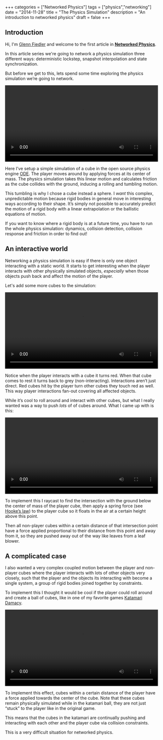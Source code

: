 +++
categories = ["Networked Physics"]
tags = ["physics","networking"]
date = "2014-11-28"
title = "The Physics Simulation"
description = "An introduction to networked physics"
draft = false
+++

## Introduction

Hi, I'm [Glenn Fiedler](/about) and welcome to the first article in **[Networked Physics](/categories/networked-physics/)**.

In this article series we're going to network a physics simulation three different ways: deterministic lockstep, snapshot interpolation and state synchronization.

But before we get to this, lets spend some time exploring the physics simulation we’re going to network.

<video preload="auto" autoplay="autoplay" loop="loop" width="100%">
<source src="/video/networked_physics/the_physics_simulation_cube.mp4" type="video/mp4" />
<source src="/video/networked_physics/the_physics_simulation_cube.webm" type="video/webm" />
Your browser does not support the video tag.
</video>

Here I’ve setup a simple simulation of a cube in the open source physics engine [ODE](http://www.ode.org). The player moves around by applying forces at its center of mass. The physics simulation takes this linear motion and calculates friction as the cube collides with the ground, inducing a rolling and tumbling motion.

This tumbling is why I chose a cube instead a sphere. I _want_ this complex, unpredictable motion because rigid bodies in general move in interesting ways according to their shape. It’s simply not possible to accurately predict the motion of a rigid body with a linear extrapolation or the ballistic equations of motion. 

If you want to know where a rigid body is at a future time, you have to run the whole physics simulation: dynamics, collision detection, collision response and friction in order to find out!

## An interactive world

Networking a physics simulation is easy if there is only one object interacting with a static world. It starts to get interesting when the player interacts with other physically simulated objects, _especially_ when those objects push back and affect the motion of the player. 

Let's add some more cubes to the simulation:

<video preload="auto" autoplay="autoplay" loop="loop" width="100%">
<source src="/video/networked_physics/the_physics_simulation_cubes_roll.mp4" type="video/mp4" />
<source src="/video/networked_physics/the_physics_simulation_cubes_roll.webm" type="video/webm" />
Your browser does not support the video tag.
</video>

Notice when the player interacts with a cube it turns red. When that cube comes to rest it turns back to grey (non-interacting). Interactions aren’t just direct. Red cubes hit by the player turn other cubes they touch red as well. This way player interactions fan-out covering all affected objects.

While it’s cool to roll around and interact with other cubes, but what I really wanted was a way to push _lots_ of of cubes around. What I came up with is this:

<video preload="auto" autoplay="autoplay" loop="loop" width="100%">
<source src="/video/networked_physics/the_physics_simulation_cubes_blow.mp4" type="video/mp4" />
<source src="/video/networked_physics/the_physics_simulation_cubes_blow.webm" type="video/webm" />
Your browser does not support the video tag.
</video>

To implement this I raycast to find the intersection with the ground below the center of mass of the player cube, then apply a spring force (see [Hooke’s law](https://en.wikipedia.org/wiki/Hooke%27s_law)) to the player cube so it floats in the air at a certain height above this point. 

Then all non-player cubes within a certain distance of that intersection point have a force applied proportional to their distance from this point and away from it, so they are pushed away out of the way like leaves from a leaf blower.

## A complicated case

I also wanted a very complex coupled motion between the player and non-player cubes where the player interacts with lots of other objects very closely, such that the player and the objects its interacting with become a single system, a group of rigid bodies joined together by constraints. 

To implement this I thought it would be cool if the player could roll around and create a ball of cubes, like in one of my favorite games [Katamari Damacy](https://en.wikipedia.org/wiki/Katamari_Damacy).

<video preload="auto" autoplay="autoplay" loop="loop" width="100%">
<source src="/video/networked_physics/the_physics_simulation_cubes_katamari.mp4" type="video/mp4" />
<source src="/video/networked_physics/the_physics_simulation_cubes_katamari.webm" type="video/webm" />
Your browser does not support the video tag.
</video>

To implement this effect, cubes within a certain distance of the player have a force applied towards the center of the cube. Note that these cubes remain physically simulated while in the katamari ball, they are not just “stuck” to the player like in the original game. 

This means that the cubes in the katamari are continually pushing and interacting with each other and the player cube via collision constraints. 

This is a very difficult situation for networked physics.
